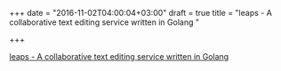 +++
date = "2016-11-02T04:00:04+03:00"
draft = true
title = "leaps - A collaborative text editing service written in Golang "

+++

<p><a href="https://t.co/sv1aF2dus1">leaps - A collaborative text editing service written in Golang </a></p>
